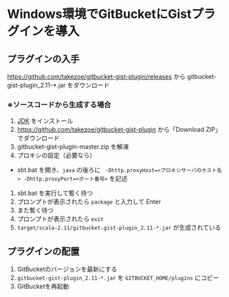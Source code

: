 # Windows環境でGitBucketにGistプラグインを導入

## プラグインの入手
https://github.com/takezoe/gitbucket-gist-plugin/releases から gitbucket-gist-plugin_2.11-*.jar をダウンロード

### ※ソースコードから生成する場合

1. [JDK](http://www.oracle.com/technetwork/java/javase/downloads/index.html) をインストール
1. https://github.com/takezoe/gitbucket-gist-plugin から「Download ZIP」でダウンロード
1. gitbucket-gist-plugin-master.zip を解凍
1. プロキシの設定（必要なら）
  - sbt.bat を開き、`java` の後ろに ` -Dhttp.proxyHost=<プロキシサーバのホスト名> -Dhttp.proxyPort=<ポート番号>` を記述
1. sbt.bat を実行して暫く待つ
1. プロンプトが表示されたら `package` と入力して Enter
1. また暫く待つ
1. プロンプトが表示されたら `exit`
1. `target/scala-2.11/gitbucket-gist-plugin_2.11-*.jar` が生成されている

## プラグインの配置

1. GitBucketのバージョンを最新にする
1. `gitbucket-gist-plugin_2.11-*.jar` を `GITBUCKET_HOME/plugins` にコピー
1. GitBucketを再起動
